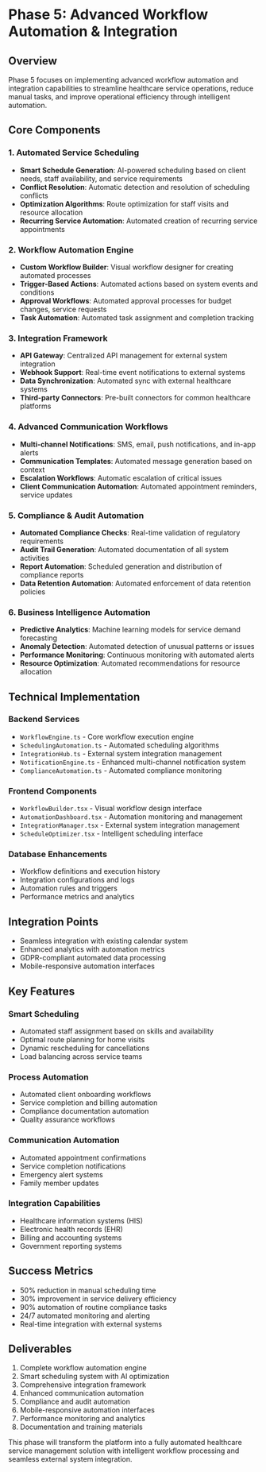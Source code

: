 # Phase 5: Advanced Workflow Automation & Integration

## Overview
Phase 5 focuses on implementing advanced workflow automation and integration capabilities to streamline healthcare service operations, reduce manual tasks, and improve operational efficiency through intelligent automation.

## Core Components

### 1. Automated Service Scheduling
- **Smart Schedule Generation**: AI-powered scheduling based on client needs, staff availability, and service requirements
- **Conflict Resolution**: Automatic detection and resolution of scheduling conflicts
- **Optimization Algorithms**: Route optimization for staff visits and resource allocation
- **Recurring Service Automation**: Automated creation of recurring service appointments

### 2. Workflow Automation Engine
- **Custom Workflow Builder**: Visual workflow designer for creating automated processes
- **Trigger-Based Actions**: Automated actions based on system events and conditions
- **Approval Workflows**: Automated approval processes for budget changes, service requests
- **Task Automation**: Automated task assignment and completion tracking

### 3. Integration Framework
- **API Gateway**: Centralized API management for external system integration
- **Webhook Support**: Real-time event notifications to external systems
- **Data Synchronization**: Automated sync with external healthcare systems
- **Third-party Connectors**: Pre-built connectors for common healthcare platforms

### 4. Advanced Communication Workflows
- **Multi-channel Notifications**: SMS, email, push notifications, and in-app alerts
- **Communication Templates**: Automated message generation based on context
- **Escalation Workflows**: Automatic escalation of critical issues
- **Client Communication Automation**: Automated appointment reminders, service updates

### 5. Compliance & Audit Automation
- **Automated Compliance Checks**: Real-time validation of regulatory requirements
- **Audit Trail Generation**: Automated documentation of all system activities
- **Report Automation**: Scheduled generation and distribution of compliance reports
- **Data Retention Automation**: Automated enforcement of data retention policies

### 6. Business Intelligence Automation
- **Predictive Analytics**: Machine learning models for service demand forecasting
- **Anomaly Detection**: Automated detection of unusual patterns or issues
- **Performance Monitoring**: Continuous monitoring with automated alerts
- **Resource Optimization**: Automated recommendations for resource allocation

## Technical Implementation

### Backend Services
- `WorkflowEngine.ts` - Core workflow execution engine
- `SchedulingAutomation.ts` - Automated scheduling algorithms
- `IntegrationHub.ts` - External system integration management
- `NotificationEngine.ts` - Enhanced multi-channel notification system
- `ComplianceAutomation.ts` - Automated compliance monitoring

### Frontend Components
- `WorkflowBuilder.tsx` - Visual workflow design interface
- `AutomationDashboard.tsx` - Automation monitoring and management
- `IntegrationManager.tsx` - External system integration management
- `ScheduleOptimizer.tsx` - Intelligent scheduling interface

### Database Enhancements
- Workflow definitions and execution history
- Integration configurations and logs
- Automation rules and triggers
- Performance metrics and analytics

## Integration Points
- Seamless integration with existing calendar system
- Enhanced analytics with automation metrics
- GDPR-compliant automated data processing
- Mobile-responsive automation interfaces

## Key Features

### Smart Scheduling
- Automated staff assignment based on skills and availability
- Optimal route planning for home visits
- Dynamic rescheduling for cancellations
- Load balancing across service teams

### Process Automation
- Automated client onboarding workflows
- Service completion and billing automation
- Compliance documentation automation
- Quality assurance workflows

### Communication Automation
- Automated appointment confirmations
- Service completion notifications
- Emergency alert systems
- Family member updates

### Integration Capabilities
- Healthcare information systems (HIS)
- Electronic health records (EHR)
- Billing and accounting systems
- Government reporting systems

## Success Metrics
- 50% reduction in manual scheduling time
- 30% improvement in service delivery efficiency
- 90% automation of routine compliance tasks
- 24/7 automated monitoring and alerting
- Real-time integration with external systems

## Deliverables
1. Complete workflow automation engine
2. Smart scheduling system with AI optimization
3. Comprehensive integration framework
4. Enhanced communication automation
5. Compliance and audit automation
6. Mobile-responsive automation interfaces
7. Performance monitoring and analytics
8. Documentation and training materials

This phase will transform the platform into a fully automated healthcare service management solution with intelligent workflow processing and seamless external system integration.
